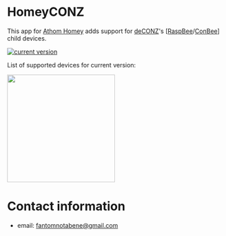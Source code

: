 # HomeyCONZ

This app for [Athom Homey](https://homey.app/en-us/) adds support for [deCONZ](https://www.dresden-elektronik.de/funk/software/deconz.html)'s [[RaspBee](https://www.phoscon.de/en/raspbee)/[ConBee](https://www.phoscon.de/en/conbee)] child devices.

[![current version](https://img.shields.io/badge/version-0.8.0-<COLOR>.svg)](https://shields.io/)

List of supported devices for current version:

<img src="https://github.com/fantomnotabene/HomeyCONZ/raw/master/.github/supported_devices.jpg" width="250">

# Contact information

- email: [fantomnotabene@gmail.com](mailto:fantomnotabene@gmail.com)
